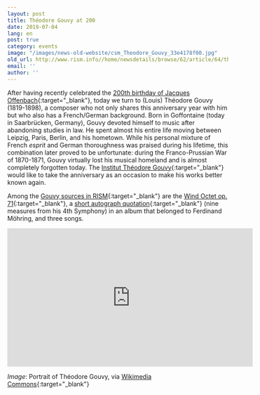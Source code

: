 ```yaml
---
layout: post
title: Théodore Gouvy at 200
date: 2019-07-04
lang: en
post: true
category: events
image: "/images/news-old-website/csm_Theodore_Gouvy_33e4178f00.jpg"
old_url: http://www.rism.info//home/newsdetails/browse/62/article/64/theodore-gouvy-at-200.html
email: ''
author: ''
---
```



After having recently celebrated the [200th birthday of Jacques Offenbach](/events/2019/06/19/the-jacques-offenbach-year-clichés-and-legends.html){:target="_blank"}, today we turn to (Louis) Théodore Gouvy (1819-1898), a composer who not only shares this anniversary year with him but who also has a French/German background. Born in Goffontaine (today in Saarbrücken, Germany), Gouvy devoted himself to music after abandoning studies in law. He spent almost his entire life moving between Leipzig, Paris, Berlin, and his hometown. While his personal mixture of French _esprit_ and German thoroughness was praised during his lifetime, this combination later proved to be unfortunate: during the Franco-Prussian War of 1870-1871, Gouvy virtually lost his musical homeland and is almost completely forgotten today. The [Institut Théodore Gouvy](https://www.institut-gouvy.fr/){:target="_blank"} would like to take the anniversary as an occasion to make his works better known again.

Among the [Gouvy sources in RISM](https://opac.rism.info/search?View=rism&author=Gouvy&Language=en){:target="_blank"} are the [Wind Octet op. 71](https://opac.rism.info/search?id=550281549&View=rism&Language=en){:target="_blank"}, a [short autograph quotation](https://opac.rism.info/search?id=464001040&View=rism&Language=en){:target="_blank"} (nine measures from his 4th Symphony) in an album that belonged to Ferdinand Möhring, and three songs.

<iframe width="560" height="315" src="https://www.youtube.com/embed/Gr8ytXurSkw" frameborder="0" allow="accelerometer; autoplay; encrypted-media; gyroscope; picture-in-picture" allowfullscreen></iframe>

_Image_: Portrait of Théodore Gouvy, via [Wikimedia Commons](https://commons.wikimedia.org/wiki/File:Theodore_Gouvy.JPG){:target="_blank"}



